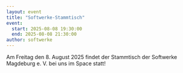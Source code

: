 ```yaml
---
layout: event
title: "Softwerke-Stammtisch"
event:
  start: 2025-08-08 19:30:00
  end: 2025-08-08 21:30:00
author: softwerke
---
```


Am Freitag den 8. August 2025 findet der Stammtisch der Softwerke Magdeburg e. V. bei uns im Space statt!
